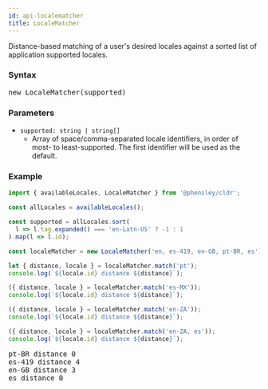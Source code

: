 ```yaml
---
id: api-localematcher
title: LocaleMatcher
---
```


Distance-based matching of a user's desired locales against a sorted list of application supported locales.

### Syntax

<pre class="syntax">
new LocaleMatcher(supported)
</pre>

### Parameters

  - <code class="def">supported: <span>string | string[]</span></code>
    - Array of space/comma-separated locale identifiers, in order of most- to least-supported. The first identifier will be used as the default.

### Example

```typescript
import { availableLocales, LocaleMatcher } from '@phensley/cldr';

const allLocales = availableLocales();

const supported = allLocales.sort(
  l => l.tag.expanded() === 'en-Latn-US' ? -1 : 1
).map(l => l.id);

const localeMatcher = new LocaleMatcher('en, es-419, en-GB, pt-BR, es');

let { distance, locale } = localeMatcher.match('pt');
console.log(`${locale.id} distance ${distance}`);

({ distance, locale } = localeMatcher.match('es-MX'));
console.log(`${locale.id} distance ${distance}`);

({ distance, locale } = localeMatcher.match('en-ZA'));
console.log(`${locale.id} distance ${distance}`);

({ distance, locale } = localeMatcher.match('en-ZA, es'));
console.log(`${locale.id} distance ${distance}`);
```

<pre class="output">
pt-BR distance 0
es-419 distance 4
en-GB distance 3
es distance 0
</pre>
